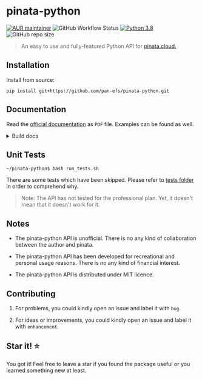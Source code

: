 # pinata-python
[![AUR maintainer](https://img.shields.io/badge/Houba-Hej%2C%20Folks!-brightgreen)]()
![GitHub Workflow Status](https://img.shields.io/github/workflow/status/pan-efs/pinata-python/build)
[![Python 3.8](https://img.shields.io/badge/python-3.8-blue.svg)](https://www.python.org/downloads/release/python-380/)
![GitHub repo size](https://img.shields.io/github/repo-size/pan-efs/pinata-python)

> An easy to use and fully-featured Python API for [pinata.cloud.](https://www.pinata.cloud/)

## Installation
Install from source:

`pip install git+https://github.com/pan-efs/pinata-python.git`

## Documentation
Read the [official documentation](https://github.com/pan-efs/pinata-python/blob/main/docs/_build/rinoh/pinata-python.pdf) as `PDF` file. Examples can be found as well.

<details>
  <summary>Build docs</summary>
  
<details>
  <summary>HTML</summary>
`~/pinata-python$ sphinx-build -b html docs/source/ docs/build/html`
</details>

<details>
  <summary>PDF</summary>
`~/pinata-python$ sphinx-build -b rinoh docs/source docs/_build/rinoh`
</details>

</details>

## Unit Tests

`~/pinata-python$ bash run_tests.sh`

There are some tests which have been skipped. Please refer to [tests folder](https://github.com/pan-efs/pinata-python/tree/main/pinata_python/tests) in order to comprehend why.

> Note: The API has not tested for the professional plan. Yet, it doesn't mean that it doesn't work for it.

## Notes

* The pinata-python API is unofficial. There is no any kind of collaboration between the author and pinata.

* The pinata-python API has been developed for recreational and personal usage reasons. There is no any kind of financial interest.

* The pinata-python API is distributed under MIT licence.

## Contributing

1. For problems, you could kindly open an issue and label it with `bug`.

2. For ideas or improvements, you could kindly open an issue and label it with `enhancement`.

## Star it! :star:

You got it! Feel free to leave a star if you found the package useful or you learned something new at least.
